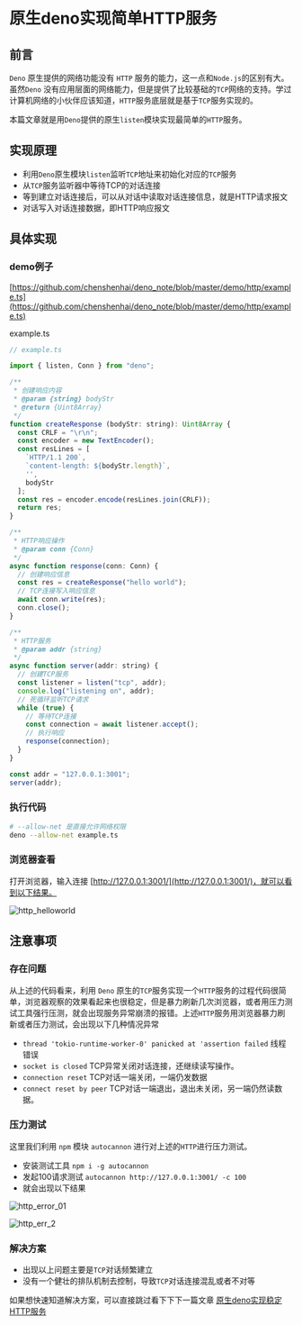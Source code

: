 # 原生deno实现简单HTTP服务

## 前言

`Deno` 原生提供的网络功能没有 `HTTP` 服务的能力，这一点和`Node.js`的区别有大。虽然`Deno` 没有应用层面的网络能力，但是提供了比较基础的`TCP`网络的支持。学过计算机网络的小伙伴应该知道，`HTTP`服务底层就是基于`TCP`服务实现的。

本篇文章就是用`Deno`提供的原生`listen`模块实现最简单的`HTTP`服务。

## 实现原理

- 利用`Deno`原生模块`listen`监听`TCP`地址来初始化对应的`TCP`服务
- 从`TCP`服务监听器中等待TCP的对话连接
- 等到建立对话连接后，可以从对话中读取对话连接信息，就是HTTP请求报文
- 对话写入对话连接数据，即HTTP响应报文

## 具体实现

### demo例子
[https://github.com/chenshenhai/deno_note/blob/master/demo/http/example.ts](https://github.com/chenshenhai/deno_note/blob/master/demo/http/example.ts)


example.ts

```js
// example.ts

import { listen, Conn } from "deno";

/**
 * 创建响应内容
 * @param {string} bodyStr
 * @return {Uint8Array}
 */
function createResponse (bodyStr: string): Uint8Array {
  const CRLF = "\r\n";
  const encoder = new TextEncoder();
  const resLines = [
    `HTTP/1.1 200`,
    `content-length: ${bodyStr.length}`,
    '',
    bodyStr
  ];
  const res = encoder.encode(resLines.join(CRLF));
  return res;
}

/**
 * HTTP响应操作
 * @param conn {Conn}
 */
async function response(conn: Conn) {
  // 创建响应信息
  const res = createResponse("hello world");
  // TCP连接写入响应信息
  await conn.write(res);
  conn.close();
}

/**
 * HTTP服务
 * @param addr {string}
 */
async function server(addr: string) {
  // 创建TCP服务
  const listener = listen("tcp", addr);
  console.log("listening on", addr);
  // 死循环监听TCP请求
  while (true) {
    // 等待TCP连接
    const connection = await listener.accept();
    // 执行响应
    response(connection);
  }
}

const addr = "127.0.0.1:3001";
server(addr);
```

### 执行代码

```sh
# --allow-net 是直接允许网络权限
deno --allow-net example.ts 
```

### 浏览器查看

打开浏览器，输入连接 [http://127.0.0.1:3001/](http://127.0.0.1:3001/)，就可以看到以下结果。

![http_helloworld](https://user-images.githubusercontent.com/8216630/52638362-c869ca00-2f0c-11e9-850e-991eaf296a63.jpg)


## 注意事项

### 存在问题

从上述的代码看来，利用 `Deno` 原生的`TCP`服务实现一个`HTTP`服务的过程代码很简单，浏览器观察的效果看起来也很稳定，但是暴力刷新几次浏览器，或者用压力测试工具强行压测，就会出现服务异常崩溃的报错。上述`HTTP`服务用浏览器暴力刷新或者压力测试，会出现以下几种情况异常

- `thread 'tokio-runtime-worker-0' panicked at 'assertion failed` 线程错误
- `socket is closed` TCP异常关闭对话连接，还继续读写操作。
- `connection reset` TCP对话一端关闭，一端仍发数据
- `connect reset by peer` TCP对话一端退出，退出未关闭，另一端仍然读数据。

### 压力测试

这里我们利用 `npm` 模块 `autocannon` 进行对上述的`HTTP`进行压力测试。

- 安装测试工具 `npm i -g autocannon`
- 发起100请求测试 `autocannon http://127.0.0.1:3001/ -c 100`
- 就会出现以下结果

![http_error_01](https://user-images.githubusercontent.com/8216630/52860396-4e368100-316a-11e9-80d8-fc0b6b1c2b49.jpg)

![http_err_2](https://user-images.githubusercontent.com/8216630/52639578-89894380-2f0f-11e9-8e52-592f31b15d01.jpg)

### 解决方案

- 出现以上问题主要是`TCP`对话频繁建立
- 没有一个健壮的排队机制去控制，导致`TCP`对话连接混乱或者不对等

如果想快速知道解决方案，可以直接跳过看下下下一篇文章 [原生deno实现稳定HTTP服务](https://github.com/chenshenhai/deno_note/blob/master/note/chapter_05/10.md)


